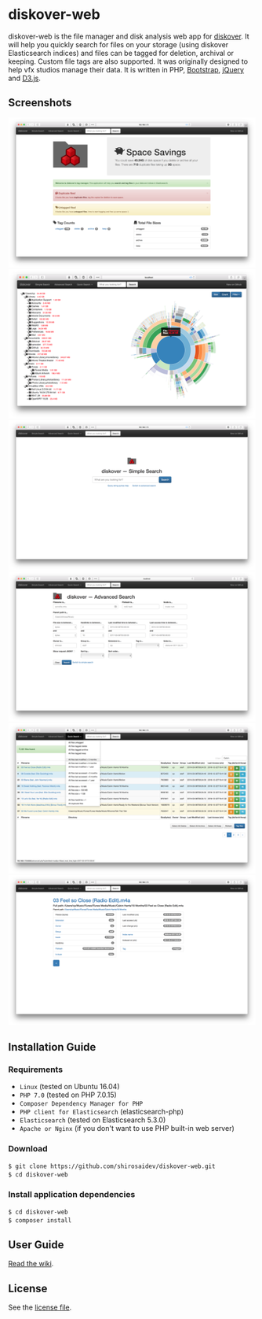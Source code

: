 # diskover-web

diskover-web is the file manager and disk analysis web app for [diskover](https://github.com/shirosaidev/diskover). It will help you quickly search for files on your storage (using diskover Elasticsearch indices) and files can be tagged for deletion, archival or keeping. Custom file tags are also supported. It was originally designed to help vfx studios manage their data. It is written in PHP, [Bootstrap](http://getbootstrap.com/), [jQuery](https://jquery.com/) and [D3.js](https://d3js.org).

## Screenshots

![diskover-web dashboard](docs/diskover-web-dashboard-screenshot.png?raw=true)
![diskover-web sunburst](docs/diskover-web-sunburst-screenshot.png?raw=true)
![diskover-web simple search](docs/diskover-web-simplesearch-screenshot.png?raw=true)
![diskover-web advanced file view](docs/diskover-web-advancedsearch-screenshot.png?raw=true)
![diskover-web search results](docs/diskover-web-searchresults-screenshot.png?raw=true)
![diskover-web file view](docs/diskover-web-fileview-screenshot.png?raw=true)

## Installation Guide

### Requirements

* `Linux` (tested on Ubuntu 16.04)
* `PHP 7.0` (tested on PHP 7.0.15)
* `Composer Dependency Manager for PHP`
* `PHP client for Elasticsearch` (elasticsearch-php)
* `Elasticsearch` (tested on Elasticsearch 5.3.0)
* `Apache or Nginx` (if you don't want to use PHP built-in web server)

### Download

```sh
$ git clone https://github.com/shirosaidev/diskover-web.git
$ cd diskover-web
```

### Install application dependencies

```sh
$ cd diskover-web
$ composer install
```


## User Guide

[Read the wiki](https://github.com/shirosaidev/diskover-web/wiki).


## License

See the [license file](https://github.com/shirosaidev/diskover-web/LICENSE).
